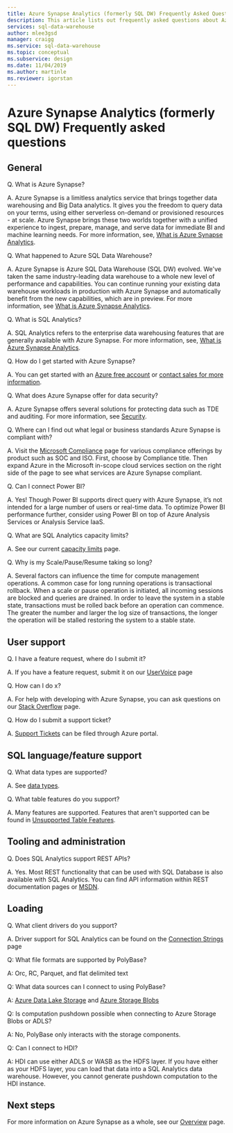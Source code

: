 ```yaml
---
title: Azure Synapse Analytics (formerly SQL DW) Frequently Asked Questions 
description: This article lists out frequently asked questions about Azure Synapse Analytics (formerly SQL DW) from customers and developers
services: sql-data-warehouse
author: mlee3gsd
manager: craigg
ms.service: sql-data-warehouse
ms.topic: conceptual
ms.subservice: design
ms.date: 11/04/2019
ms.author: martinle
ms.reviewer: igorstan
---
```


# Azure Synapse Analytics (formerly SQL DW) Frequently asked questions

## General

Q. What is Azure Synapse?

A. Azure Synapse is a limitless analytics service that brings together data warehousing and Big Data analytics. It gives you the freedom to query data on your terms, using either serverless on-demand or provisioned resources - at scale. Azure Synapse brings these two worlds together with a unified experience to ingest, prepare, manage, and serve data for immediate BI and machine learning needs. For more information, see, [What is Azure Synapse Analytics](sql-data-warehouse-overview-what-is.md).

Q. What happened to Azure SQL Data Warehouse?

A. Azure Synapse is Azure SQL Data Warehouse (SQL DW) evolved. We've taken the same industry-leading data warehouse to a whole new level of performance and capabilities. You can continue running your existing data warehouse workloads in production with Azure Synapse and automatically benefit from the new capabilities, which are in preview. For more information, see [What is Azure Synapse Analytics](sql-data-warehouse-overview-what-is.md).

Q. What is SQL Analytics?

A. SQL Analytics refers to the enterprise data warehousing features that are generally available with Azure Synapse. For more information, see, [What is Azure Synapse Analytics](sql-data-warehouse-overview-what-is.md).

Q. How do I get started with Azure Synapse?

A. You can get started with an [Azure free account](https://azure.microsoft.com/free/sql-data-warehouse/) or [contact sales for more information](https://info.microsoft.com/ww-landing-azure-sql-data-warehouse-contactme.html). 

Q. What does Azure Synapse offer for data security?

A. Azure Synapse offers several solutions for protecting data such as TDE and auditing. For more information, see [Security](sql-data-warehouse-overview-manage-security.md).

Q. Where can I find out what legal or business standards Azure Synapse is compliant with?

A. Visit the [Microsoft Compliance](https://www.microsoft.com/trustcenter/compliance/complianceofferings) page for various compliance offerings by product such as SOC and ISO. 
First, choose by Compliance title. Then expand Azure in the Microsoft in-scope cloud services section on the right side of the page to see what services are Azure Synapse compliant.

Q. Can I connect Power BI?

A. Yes! Though Power BI supports direct query with Azure Synapse, it’s not intended for a large number of users or real-time data. To optimize Power BI performance further, consider using Power BI on top of Azure Analysis Services or Analysis Service IaaS.

Q. What are SQL Analytics capacity limits?

A. See our current [capacity limits](sql-data-warehouse-service-capacity-limits.md) page. 

Q. Why is my Scale/Pause/Resume taking so long?

A. Several factors can influence the time for compute management operations. A common case for long running operations is transactional rollback. When a scale or pause operation is initiated, all incoming sessions are blocked and queries are drained. In order to leave the system in a stable state, transactions must be rolled back before an operation can commence. The greater the number and larger the log size of transactions, the longer the operation will be stalled restoring the system to a stable state.

## User support

Q. I have a feature request, where do I submit it?

A. If you have a feature request, submit it on our [UserVoice](https://feedback.azure.com/forums/307516-sql-data-warehouse) page

Q. How can I do x?

A. For help with developing with Azure Synapse, you can ask questions on our [Stack Overflow](https://stackoverflow.com/questions/tagged/azure-sqldw) page. 

Q. How do I submit a support ticket?

A. [Support Tickets](sql-data-warehouse-get-started-create-support-ticket.md) can be filed through Azure portal.

## SQL language/feature support 

Q. What data types are supported?

A. See  [data types](sql-data-warehouse-tables-data-types.md).

Q. What table features do you support?

A. Many features are supported. Features that aren't supported can be found in [Unsupported Table Features](sql-data-warehouse-tables-data-types.md).

## Tooling and administration

Q. Does SQL Analytics support REST APIs?

A. Yes. Most REST functionality that can be used with SQL Database is also available with SQL Analytics. You can find API information within REST documentation pages or
[MSDN](https://msdn.microsoft.com/library/azure/mt163685.aspx).


## Loading

Q. What client drivers do you support?

A. Driver support for SQL Analytics can be found on the [Connection Strings](sql-data-warehouse-connection-strings.md) page

Q: What file formats are supported by PolyBase?

A: Orc, RC, Parquet, and flat delimited text

Q: What data sources can I connect to using PolyBase? 

A: [Azure Data Lake Storage](sql-data-warehouse-load-from-azure-data-lake-store.md) and [Azure Storage Blobs](sql-data-warehouse-load-from-azure-blob-storage-with-polybase.md)

Q: Is computation pushdown possible when connecting to Azure Storage Blobs or ADLS? 

A: No, PolyBase only interacts with the storage components. 

Q: Can I connect to HDI?

A: HDI can use either ADLS or WASB as the HDFS layer. If you have either as your HDFS layer, you can load that data into a SQL Analytics data warehouse. However, you cannot generate pushdown computation to the HDI instance. 

## Next steps
For more information on Azure Synapse as a whole, see our [Overview](sql-data-warehouse-overview-faq.md) page.
